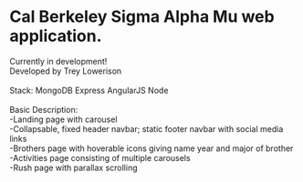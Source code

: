 # Cal Berkeley Sigma Alpha Mu web application.
Currently in development!<br />
Developed by Trey Lowerison<br />
<br />
Stack: MongoDB Express AngularJS Node<br />
<br />
Basic Description:<br />
  -Landing page with carousel<br />
  -Collapsable, fixed header navbar; static footer navbar with social media links<br />
  -Brothers page with hoverable icons giving name year and major of brother<br />
  -Activities page consisting of multiple carousels<br />
  -Rush page with parallax scrolling<br />
